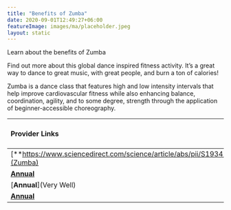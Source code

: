```yaml
---
title: "Benefits of Zumba"
date: 2020-09-01T12:49:27+06:00
featureImage: images/ma/placeholder.jpeg
layout: static
---
```


Learn about the benefits of Zumba

Find out more about this global dance inspired fitness activity. It’s a great way to dance to great music, with great people, and burn a ton of calories!

Zumba is a dance class that features high and low intensity intervals that help improve cardiovascular fitness while also enhancing balance, coordination, agility, and to some degree, strength through the application of beginner-accessible choreography.

| Provider Links      | Free or Paid  |  
| :-----------          | :--------------:      |  
| [**https://www.sciencedirect.com/science/article/abs/pii/S1934148216301897**](Zumba) | Online | 
| [**Annual**](Better) | Online | 
| [**Annual**](Very Well) | Online | 
| [**Annual**](Healthline) | Online | 
  

<br/><br/>






